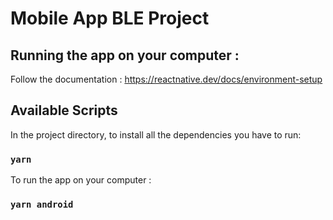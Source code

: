 # Mobile App BLE Project
## Running the app on your computer :

Follow the documentation : https://reactnative.dev/docs/environment-setup

## Available Scripts

In the project directory, to install all the dependencies you have to run:

### `yarn`

To run the app on your computer :

### `yarn android`
